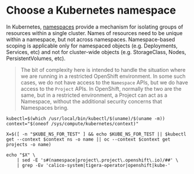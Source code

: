 # Choose a Kubernetes namespace

In Kubernetes,
[namespaces](https://kubernetes.io/docs/concepts/overview/working-with-objects/namespaces/)
provide a mechanism for isolating groups of resources within a single
cluster. Names of resources need to be unique within a namespace, but
not across namespaces. Namespace-based scoping is applicable only for
namespaced objects (e.g. Deployments, Services, etc) and not for
cluster-wide objects (e.g. StorageClass, Nodes, PersistentVolumes,
etc).

> The bit of complexity here is intended to handle the situation where
> we are running in a restricted OpenShift environment. In some such
> cases, we do not have access to the `Namespace` APIs, but we do have
> access to the `Project` APIs. In OpenShift, normally the two are the
> same, but in a restricted environment, a Project can act as a
> Namespace, without the additional security concerns that Namespaces
> bring.

```shell
kubectl=$(which /usr/local/bin/kubectl/$(uname)/$(uname -m))
context="$(oneof /sys/compute/kubernetes/context)"

X=$([ -n "$KUBE_NS_FOR_TEST" ] && echo $KUBE_NS_FOR_TEST || $kubectl get --context $context ns -o name || oc --context $context get projects -o name)

echo "$X" \
    | sed -E 's#(namespace|project\.project\.openshift\.io)/##' \
    | grep -Ev 'calico-system|tigera-operator|openshift|kube-'
```
